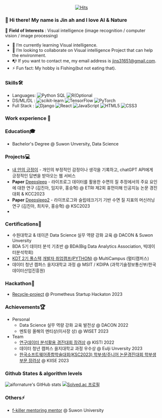 <div align=center>
  
  [![Hits](https://hits.seeyoufarm.com/api/count/incr/badge.svg?url=https%3A%2F%2Fgithub.com%2Faifornature&count_bg=%2379C83D&title_bg=%23555555&icon=&icon_color=%23E7E7E7&title=Profile+views&edge_flat=false)](https://hits.seeyoufarm.com)
  
</div>

### 👋 Hi there! My name is Jin ah and I love AI & Nature
👀 **Field of Interests** : Visual intelligence (image recognition / computer vision / image processing)
- 🌱 I’m currently learning Visual intelligence.
- 💞️ I’m looking to collaborate on Visual intelligence Project that can help the environment.
- 📭 If you want to contact me, my email address is jins31651@gmail.com.
- ⚡ Fun fact: My hobby is Fishing(but not eating that).

### Skills🛠️
- Languages: ![Python](https://img.shields.io/badge/Python-3776AB?style=flat&logo=python&logoColor=white) SQL ![R(Optional](https://img.shields.io/badge/R-276DC3?style=flat&logo=R&logoColor=white)
- DS/ML/DL : ![scikit-learn](https://img.shields.io/badge/sklearn-276DC3?style=flat&logo=R&logoColor=white) ![TensorFlow](https://img.shields.io/badge/TensorFlow-FF6F00?style=flat&logo=TensorFlow&logoColor=white) ![PyTorch](https://img.shields.io/badge/Pytorch-EE4C2C?style=flat&logo=Pytorch&logoColor=white)
- Full Stack : ![Django](https://img.shields.io/badge/Django-092E20?style=flat&logo=Django&logoColor=white) ![React](https://img.shields.io/badge/React-61DAFB?style=flat&logo=React&logoColor=white) ![JavaScript](https://img.shields.io/badge/JavaScript-F7DF1E?style=flat&logo=JavaScript&logoColor=white) ![HTML5](https://img.shields.io/badge/HTML5-E34F26?style=flat&logo=HTML5&logoColor=white) ![CSS3](https://img.shields.io/badge/CSS3-1572B6?style=flat&logo=CSS3&logoColor=white) 

### Work experience 👔

### Education🎓
- Bachelor's Degree @ Suwon Unversity, Data Science

### Projects💻
- [내 안의 긍정이](https://github.com/Dreamofheaven/inside_log) - 개인의 부정적인 감정이나 생각을 기록하고, chatGPT API에게 긍정적인 답변을 받아오는 웹 서비스 
- **Paper** [Deepsleep](https://github.com/whatareyoudoingz/ETRI-lifelog-data-project) - 라이프로그 데이터를 활용한 수면의 질 추정에서의 주요 요인에 대한 연구 (김진아, 임지우, 홍승혁) @ ETRI 제2회 휴먼이해 인공지능 논문 경진대회 & KCC2023 
- **Paper** [Deepsleep2](https://github.com/whatareyoudoingz/DeepSleep_project) - 라이프로그와 슬립테크기기 기반 수면 질 지표의 머신러닝 연구 (김진아, 최치우, 홍승혁) @ KSC2023 
- 
### Certifications📜
- 수원대학교 & 데이콘 Data Science 실무 역량 강화 교육 @ DACON & Suwon Unversity 
- BDA 5기 데이터 분석 기초반 @ BDA(Big Data Analytics Association, 빅데이터분석학회) 
- [KDT 2기 풀스택](https://github.com/whatareyoudoingz/TIL) [개발자 취업캠프(PYTHON)](https://github.com/whatareyoudoingz/TIL_for_Backend) @ MultiCampus (멀티캠퍼스) 
- 데이터 청년 캠퍼스 을지대학교 과정 @ MSIT / KDIPA (과학기술정보통신부/한국데이터산업진흥원)
  
### Hackathon🌱
- [Recycle-project](https://github.com/Recycle-detection/recycle-project) @ Prometheus Startup Hackaton 2023
  
### Achievements🏆
- Personal
  - Data Science 실무 역량 강화 교육 발전상 @ DACON 2022
  - 멘토링 올해의 멘티상(이사장 상) @ WISET 2023
- Team
  - [연구데이터 분석활용 경진대회 장려상](https://github.com/Data-analysis-utilization-contest) @ KISTI 2022
  - 데이터 청년 캠퍼스 을지대학교 과정 우수상 @ Eulji Unversity 2023
  - [한국소프트웨어종합학술대회(KSC2023) 학부생/주니어 논문경진대회 학부생 부문 장려상](https://github.com/whatareyoudoingz/DeepSleep_project) @ KIISE 2023

### Github States & algorithm levels
![aifornature's GitHub stats](https://github-readme-stats.vercel.app/api?username=aifornature&theme=shadow_red&show_icons=true)
[![Solved.ac
프로필](http://mazassumnida.wtf/api/v2/generate_badge?boj=wlsdk3165)](https://solved.ac/wlsdk3165)

### Others⚡
- [f-killer mentoring mentor](https://github.com/whatareyoudoingz/f-killer) @ Suwon University
<!---
aifornature/aifornature is a ✨ special ✨ repository because its `README.md` (this file) appears on your GitHub profile.
You can click the Preview link to take a look at your changes.
--->
